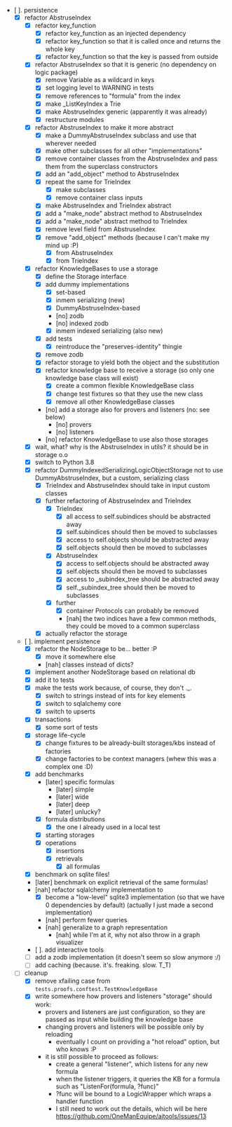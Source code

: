 
- [ ]. persistence
    - [x] refactor AbstruseIndex
        - [x] refactor key_function
            - [x] refactor key_function as an injected dependency
            - [x] refactor key_function so that it is called once and returns the whole key
            - [x] refactor key_function so that the key is passed from outside
        - [x] refactor AbstruseIndex so that it is generic (no dependency on logic package)
            - [x] remove Variable as a wildcard in keys
            - [x] set logging level to WARNING in tests
            - [x] remove references to "formula" from the index
            - [x] make _ListKeyIndex a Trie
            - [x] make AbstruseIndex generic (apparently it was already)
            - [x] restructure modules
        - [x] refactor AbstruseIndex to make it more abstract
            - [x] make a DummyAbstruseIndex subclass and use that wherever needed
            - [x] make other subclasses for all other "implementations"
            - [x] remove container classes from the AbstruseIndex and pass them from the superclass constructors
            - [x] add an "add_object" method to AbstruseIndex
            - [x] repeat the same for TrieIndex
                - [x] make subclasses
                - [x] remove container class inputs
            - [x] make AbstruseIndex and TrieIndex abstract
            - [x] add a "make_node" abstract method to AbstruseIndex
            - [x] add a "make_node" abstract method to TrieIndex
            - [x] remove level field from AbstruseIndex
            - [x] remove "add_object" methods (because I can't make my mind up :P)
                - [x] from AbstruseIndex
                - [x] from TrieIndex
        - [x] refactor KnowledgeBases to use a storage
            - [x] define the Storage interface
            - [x] add dummy implementations
                - [x] set-based
                - [x] inmem serializing (new)
                - [x] DummyAbstruseIndex-based
                - [no] zodb
                - [no] indexed zodb
                - [x] inmem indexed serializing (also new)
            - [x] add tests
                - [x] reintroduce the "preserves-identity" thingie
            - [x] remove zodb
            - [x] refactor storage to yield both the object and the substitution
            - [x] refactor knowledge base to receive a storage (so only one knowledge base class will exist)
                - [x] create a common flexible KnowledgeBase class
                - [x] change test fixtures so that they use the new class
                - [x] remove all other KnowledgeBase classes
            - [no] add a storage also for provers and listeners (no: see below)
                - [no] provers 
                - [no] listeners
            - [no] refactor KnowledgeBase to use also those storages
        - [x] wait, what? why is the AbstruseIndex in utils? it should be in storage o.o
        - [x] switch to Python 3.8
        - [x] refactor DummyIndexedSerializingLogicObjectStorage not to use DummyAbstruseIndex, but a custom, serializing class
            - [x] TrieIndex and AbstruseIndex should take in input custom classes
            - [x] further refactoring of AbstruseIndex and TrieIndex
                - [x] TrieIndex
                    - [x] all access to self.subindices should be abstracted away
                    - [x] self.subindices should then be moved to subclasses
                    - [x] access to self.objects should be abstracted away
                    - [x] self.objects should then be moved to subclasses
                - [x] AbstruseIndex 
                    - [x] access to self.objects should be abstracted away
                    - [x] self.objects should then be moved to subclasses
                    - [x] access to _subindex_tree should be abstracted away
                    - [x] self._subindex_tree should then be moved to subclasses
                - [x] further
                    - [x] container Protocols can probably be removed
                    - [nah] the two indices have a few common methods, they could be moved to a common superclass
            - [x] actually refactor the storage 
    - [ ]. implement persistence
        - [x] refactor the NodeStorage to be... better :P
            - [x] move it somewhere else
            - [nah] classes instead of dicts?
        - [x] implement another NodeStorage based on relational db
        - [x] add it to tests
        - [x] make the tests work because, of course, they don't ._.
            - [x] switch to strings instead of ints for key elements
            - [x] switch to sqlalchemy core
            - [x] switch to upserts
        - [x] transactions
            - [x] some sort of tests
        - [x] storage life-cycle
            - [x] change fixtures to be already-built storages/kbs instead of factories
            - [x] change factories to be context managers (whew this was a complex one :D)
        - [x] add benchmarks
            - [later] specific formulas
                - [later] simple
                - [later] wide
                - [later] deep
                - [later] unlucky?
            - [x] formula distributions
                - [x] the one I already used in a local test
            - [x] starting storages
            - [x] operations
                - [x] insertions
                - [x] retrievals
                    - [x] all formulas
        - [x]  benchmark on sqlite files!
        - [later] benchmark on explicit retrieval of the same formulas!
        - [nah] refactor sqlalchemy implementation to
            - [x] become a "low-level" sqlite3 implementation (so that we have 0 dependencies by default) (actually I just made a second implementation)
            - [nah] perform fewer queries
            - [nah] generalize to a graph representation
                - [nah] while I'm at it, why not also throw in a graph visualizer
        - [ ]. add interactive tools
        - [ ] add a zodb implementation (it doesn't seem so slow anymore :/)
        - [ ] add caching (because. it's. freaking. slow. T_T)
    - [ ] cleanup
        - [x] remove xfailing case from `tests.proofs.conftest.TestKnowledgeBase`
        - [x] write somewhere how provers and listeners "storage" should work:
            - provers and listeners are just configuration, so they are passed as input while building the knowledge base
            - changing provers and listeners will be possible only by reloading
                - eventually I count on providing a "hot reload" option, but who knows :P
            - it is still possible to proceed as follows:
                - create a general "listener", which listens for any new formula
                - when the listener triggers, it queries the KB for a formula such as "ListenFor(formula, ?func)"
                - ?func will be bound to a LogicWrapper which wraps a handler function
                - I still need to work out the details, which will be here https://github.com/OneManEquipe/aitools/issues/13